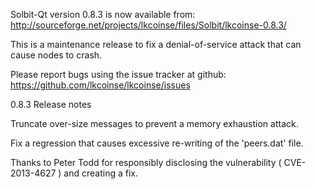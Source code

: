 Solbit-Qt version 0.8.3 is now available from:
  http://sourceforge.net/projects/lkcoinse/files/Solbit/lkcoinse-0.8.3/

This is a maintenance release to fix a denial-of-service attack that
can cause nodes to crash.

Please report bugs using the issue tracker at github:
  https://github.com/lkcoinse/lkcoinse/issues

0.8.3 Release notes

Truncate over-size messages to prevent a memory exhaustion attack.

Fix a regression that causes excessive re-writing of the 'peers.dat' file.


Thanks to Peter Todd for responsibly disclosing the vulnerability
( CVE-2013-4627 ) and creating a fix.
